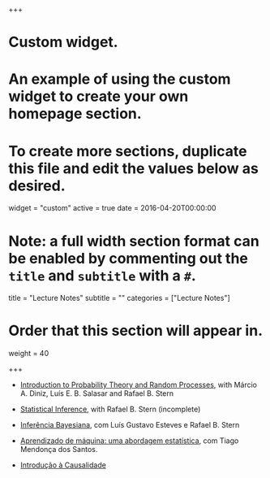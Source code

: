 +++
# Custom widget.
# An example of using the custom widget to create your own homepage section.
# To create more sections, duplicate this file and edit the values below as desired.
widget = "custom"
active = true
date = 2016-04-20T00:00:00

# Note: a full width section format can be enabled by commenting out the `title` and `subtitle` with a `#`.
title = "Lecture Notes"
subtitle = ""
categories = ["Lecture Notes"]

# Order that this section will appear in.
weight = 40

+++


- [Introduction to Probability Theory and Random Processes](https://www.overleaf.com/read/fjdsbxwydcnf), with Márcio A. Diniz, Luís E. B. Salasar and Rafael B. Stern

- [Statistical Inference](https://www.overleaf.com/read/ndcxvbjgvkbx), with Rafael B. Stern (incomplete)

- [Inferência Bayesiana](https://github.com/rbstern/bayesian_inference_book/raw/master/book.pdf), com Luís Gustavo Esteves e Rafael B. Stern

- [Aprendizado de máquina: uma abordagem estatística](ame), com Tiago Mendonça
dos Santos.

- [Introdução à Causalidade](Causalidade.pdf)

